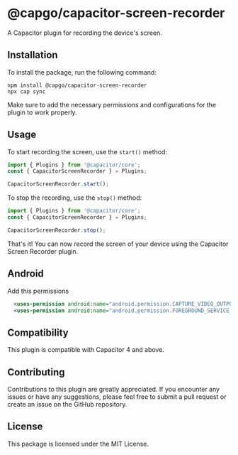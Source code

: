 # @capgo/capacitor-screen-recorder
A Capacitor plugin for recording the device's screen.

## Installation
To install the package, run the following command:
```
npm install @capgo/capacitor-screen-recorder
npx cap sync
```
Make sure to add the necessary permissions and configurations for the plugin to work properly.

## Usage
To start recording the screen, use the `start()` method:
```typescript
import { Plugins } from '@capacitor/core';
const { CapacitorScreenRecorder } = Plugins;

CapacitorScreenRecorder.start();
```

To stop the recording, use the `stop()` method:
```typescript
import { Plugins } from '@capacitor/core';
const { CapacitorScreenRecorder } = Plugins;

CapacitorScreenRecorder.stop();
```

That's it! You can now record the screen of your device using the Capacitor Screen Recorder plugin.
## Android

Add this permissions
```xml
  <uses-permission android:name="android.permission.CAPTURE_VIDEO_OUTPUT" />
  <uses-permission android:name="android.permission.FOREGROUND_SERVICE_MEDIA_PROJECTION" />
```

## Compatibility
This plugin is compatible with Capacitor 4 and above.

## Contributing
Contributions to this plugin are greatly appreciated. If you encounter any issues or have any suggestions, please feel free to submit a pull request or create an issue on the GitHub repository.

## License
This package is licensed under the MIT License.
